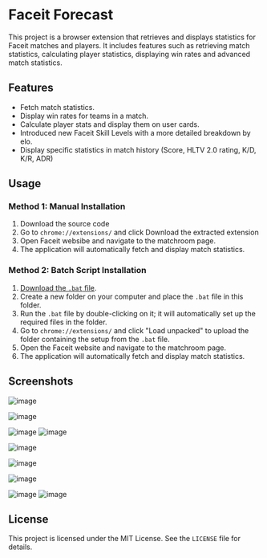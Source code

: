 # Faceit Forecast

This project is a browser extension that retrieves and displays statistics for Faceit matches and players. It includes features such as retrieving match statistics, calculating player statistics, displaying win rates and advanced match statistics.

## Features

- Fetch match statistics.
- Display win rates for teams in a match.
- Calculate player stats and display them on user cards.
- Introduced new Faceit Skill Levels with a more detailed breakdown by elo.
- Display specific statistics in match history (Score, HLTV 2.0 rating, K/D, K/R, ADR)

## Usage

### Method 1: Manual Installation

1. Download the source code
2. Go to `chrome://extensions/` and click Download the extracted extension
3. Open Faceit websibe and navigate to the matchroom page.
4. The application will automatically fetch and display match statistics.

### Method 2: Batch Script Installation

1. [Download the `.bat` file](https://github.com/GoDL1ghT/Forecast/blob/master/update.bat).
2. Create a new folder on your computer and place the `.bat` file in this folder.
3. Run the `.bat` file by double-clicking on it; it will automatically set up the required files in the folder.
4. Go to `chrome://extensions/` and click "Load unpacked" to upload the folder containing the setup from the `.bat` file.
5. Open the Faceit website and navigate to the matchroom page.
6. The application will automatically fetch and display match statistics.

## Screenshots

![image](https://github.com/user-attachments/assets/8b50b0a0-7cf3-4dd9-86fa-4603f102e331)

![image](https://github.com/user-attachments/assets/af8d01c2-cadb-416a-8315-20d9ac7edc96)

![image](https://github.com/user-attachments/assets/04b92189-99ce-4244-b210-3cde13db2c27) ![image](https://github.com/user-attachments/assets/afcde6c0-bf5f-4c18-b6a2-345f571d2b98)

![image](https://github.com/user-attachments/assets/b0f6bc36-9e2f-46f4-a8dc-f50a9c98c2fd)

![image](https://github.com/user-attachments/assets/05492a4e-ccf8-4df4-8a9d-57c5211d44b0)

![image](https://github.com/user-attachments/assets/396e5e19-c9a2-4f72-b5b1-255a1812329c)

![image](https://github.com/user-attachments/assets/fd93fe4b-97a3-46d0-8df5-8fedea0a3386) ![image](https://github.com/user-attachments/assets/0db7ad7e-0a8c-4fd1-b870-edbb106c541d)

## License

This project is licensed under the MIT License. See the `LICENSE` file for details.
